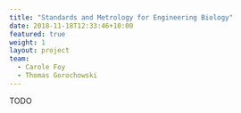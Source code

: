 ```yaml
---
title: "Standards and Metrology for Engineering Biology"
date: 2018-11-18T12:33:46+10:00
featured: true
weight: 1
layout: project
team:
  - Carole Foy
  - Thomas Gorochowski
---
```


TODO
